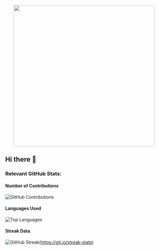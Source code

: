 <div align="center" width="100%">
  <img  height="450" src="https://github.com/Soraiya11-7/Soraiya11-7/blob/main/bannerImg1.png"  />
</div>

## Hi there 👋

### Relevant GitHub Stats:

#### Number of Contributions
![GitHub Contributions](https://github-readme-stats.vercel.app/api?username=Soraiya11-7&show_icons=true&count_private=true)

#### Languages Used
![Top Languages](https://github-readme-stats.vercel.app/api/top-langs/?username=Soraiya11-7&layout=compact)

#### Streak Data
![GitHub Streak](https://nirzak-streak-stats.vercel.app?user=Soraiya11-7)(https://git.io/streak-stats)


<!--
**Soraiya11-7/Soraiya11-7** is a ✨ _special_ ✨ repository because its `README.md` (this file) appears on your GitHub profile.

Here are some ideas to get you started:

- 🔭 I’m currently working on ...
- 🌱 I’m currently learning ...
- 👯 I’m looking to collaborate on ...
- 🤔 I’m looking for help with ...
- 💬 Ask me about ...
- 📫 How to reach me: ...
- 😄 Pronouns: ...
- ⚡ Fun fact: ...
-->
